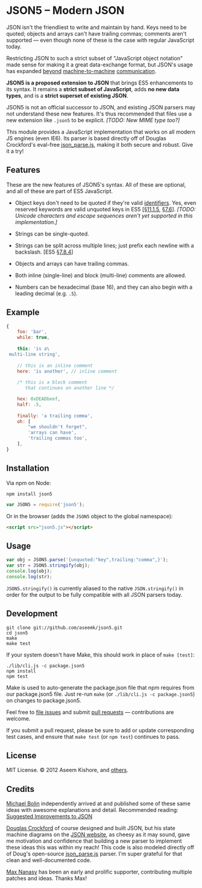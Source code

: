 # JSON5 – Modern JSON

JSON isn't the friendliest to write and maintain by hand. Keys need to be
quoted; objects and arrays can't have trailing commas; comments aren't
supported — even though none of these is the case with regular JavaScript
today.

Restricting JSON to such a strict subset of "JavaScript object notation" made
sense for making it a great data-exchange format, but JSON's usage has
expanded [beyond][ex1] [machine-to-machine][ex2] [communication][ex3].

[ex1]: http://plovr.com/docs.html
[ex2]: http://npmjs.org/doc/json.html
[ex3]: http://code.google.com/p/fuzztester/wiki/JSONFileFormat

**JSON5 is a proposed extension to JSON** that brings ES5 enhancements to its
syntax. It remains a **strict subset of JavaScript**, adds **no new data
types**, and is a **strict superset of existing JSON**.

JSON5 is not an official successor to JSON, and existing JSON parsers may not
understand these new features. It's thus recommended that files use a new
extension like `.json5` to be explicit. *[TODO: New MIME type too?]*

This module provides a JavaScript implementation that works on all modern JS
engines (even IE6). Its parser is based directly off of Douglas Crockford's
eval-free [json_parse.js][], making it both secure and robust. Give it a try!

## Features

These are the new features of JSON5's syntax. All of these are optional, and
all of these are part of ES5 JavaScript.

- Object keys don't need to be quoted if they're valid [identifiers](
  https://developer.mozilla.org/en/Core_JavaScript_1.5_Guide/Core_Language_Features#Variables). Yes, even reserved keywords are valid unquoted keys in ES5 [[§11.1.5](http://es5.github.com/#x11.1.5), [§7.6](http://es5.github.com/#x7.6)].
  *[TODO: Unicode characters and escape sequences aren't yet supported in this implementation.]*

- Strings can be single-quoted.

- Strings can be split across multiple lines; just prefix each newline with a
  backslash. [ES5 [§7.8.4](http://es5.github.com/#x7.8.4)]

- Objects and arrays can have trailing commas.

- Both inline (single-line) and block (multi-line) comments are allowed.

- Numbers can be hexadecimal (base 16), and they can also begin with a leading
  decimal (e.g. `.5`).

## Example

```js
{
    foo: 'bar',
    while: true,
    
    this: 'is a\
 multi-line string',
 
    // this is an inline comment
    here: 'is another', // inline comment
    
    /* this is a block comment
       that continues on another line */

    hex: 0xDEADbeef,
    half: .5,
       
    finally: 'a trailing comma',
    oh: [
        "we shouldn't forget",
        'arrays can have',
        'trailing commas too',
    ],
}
```

## Installation

Via npm on Node:

```
npm install json5
```

```js
var JSON5 = require('json5');
```

Or in the browser (adds the `JSON5` object to the global namespace):

```html
<script src="json5.js"></script>
```

## Usage

```js
var obj = JSON5.parse('{unquoted:"key",trailing:"comma",}');
var str = JSON5.stringify(obj);
console.log(obj);
console.log(str);
```

`JSON5.stringify()` is currently aliased to the native `JSON.stringify()` in
order for the output to be fully compatible with all JSON parsers today.

## Development

```
git clone git://github.com/aseemk/json5.git
cd json5
make
make test
```

If your system doesn't have Make, this should work in place of `make [test]`:

```
./lib/cli.js -c package.json5
npm install
npm test
```

Make is used to auto-generate the package.json file that npm requires from our
package.json5 file. Just re-run `make` (or `./lib/cli.js -c package.json5`) on
changes to package.json5.

Feel free to [file issues](https://github.com/aseemk/json5/issues) and submit
[pull requests](https://github.com/aseemk/json5/pulls) — contributions are
welcome.

If you submit a pull request, please be sure to add or update corresponding
test cases, and ensure that `make test` (or `npm test`) continues to pass.

## License

MIT License. © 2012 Aseem Kishore, and [others](
https://github.com/aseemk/json5/contributors).

## Credits

[Michael Bolin](http://bolinfest.com/) independently arrived at and published
some of these same ideas with awesome explanations and detail.
Recommended reading:
[Suggested Improvements to JSON](http://bolinfest.com/essays/json.html)

[Douglas Crockford](http://www.crockford.com/) of course designed and built
JSON, but his state machine diagrams on the [JSON website](http://json.org/),
as cheesy as it may sound, gave me motivation and confidence that building a
new parser to implement these ideas this was within my reach!
This code is also modeled directly off of Doug's open-source [json_parse.js][]
parser. I'm super grateful for that clean and well-documented code.

[json_parse.js]: https://github.com/douglascrockford/JSON-js/blob/master/json_parse.js

[Max Nanasy](https://github.com/MaxNanasy) has been an early and prolific
supporter, contributing multiple patches and ideas. Thanks Max!
